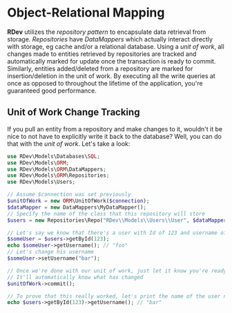 # Object-Relational Mapping
**RDev** utilizes the *repository pattern* to encapsulate data retrieval from storage.  *Repositories* have *DataMappers* which actually interact directly with storage, eg cache and/or a relational database.  Using a *unit of work*, all changes made to entities retrieved by repositories are tracked and automatically marked for update once the transaction is ready to commit.  Similarly, entities added/deleted from a repository are marked for insertion/deletion in the unit of work.  By executing all the write queries at once as opposed to throughout the lifetime of the application, you're guaranteed good performance.

## Unit of Work Change Tracking
If you pull an entity from a repository and make changes to it, wouldn't it be nice to not have to explicitly write it back to the database?  Well, you can do that with the *unit of work*.  Let's take a look:
```php
use RDev\Models\Databases\SQL;
use RDev\Models\ORM;
use RDev\Models\ORM\DataMappers;
use RDev\Models\ORM\Repositories;
use RDev\Models\Users;

// Assume $connection was set previously
$unitOfWork = new ORM\UnitOfWork($connection);
$dataMapper = new DataMappers\MyDataMapper();
// Specify the name of the class that this repository will store
$users = new Repositories\Repo("RDev\\Models\\Users\\User", $dataMapper, $unitOfWork);

// Let's say we know that there's a user with Id of 123 and username of "foo" in the repository
$someUser = $users->getById(123);
echo $someUser->getUsername(); // "foo"
// Let's change his username
$someUser->setUsername("bar");

// Once we're done with our unit of work, just let it know you're ready to commit
// It'll automatically know what has changed
$unitOfWork->commit();

// To prove that this really worked, let's print the name of the user now
echo $users->getById(123)->getUsername(); // "bar"
```